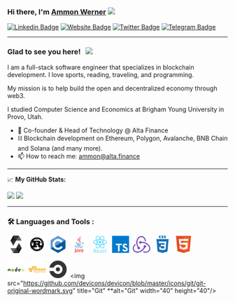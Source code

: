 ### Hi there, I'm <a href="https://gkassym.netlify.app" target="_blank">Ammon Werner</a> <img src="https://media.giphy.com/media/hvRJCLFzcasrR4ia7z/giphy.gif" width="25px">

[![Linkedin Badge](https://img.shields.io/badge/-LinkedIn-0e76a8?style=flat-square&logo=Linkedin&logoColor=white)](https://www.linkedin.com/in/ammon-werner/)
[![Website Badge](https://img.shields.io/badge/Website-3b5998?style=flat-square&logo=google-chrome&logoColor=white)](https://ammonwerner.com)
[![Twitter Badge](https://img.shields.io/badge/-Twitter-00acee?style=flat-square&logo=Twitter&logoColor=white)](https://twitter.com/0xSonOfMosiah)
[![Telegram Badge](https://img.shields.io/badge/-Telegram-0088cc?style=flat-square&logo=Telegram&logoColor=white)](https://t.me/SonOfMosiah)

---

### Glad to see you here! &nbsp; ![](https://visitor-badge.glitch.me/badge?page_id=ammonwerner1.visitor-badge)

I am a full-stack software engineer that specializes in blockchain development. I love sports, reading, traveling, and programming.

My mission is to help build the open and decentralized economy through web3.

I studied Computer Science and Economics at Brigham Young University in Provo, Utah.

- 🚀 Co-founder & Head of Technology @ Alta Finance
- ⛓ Blockchain development on Ethereum, Polygon, Avalanche, BNB Chain and Solana (and many more).
- 📫 How to reach me: ammon@alta.finance

---


📈 **My GitHub Stats:**
<p>
  <img height="180em" src="https://github-readme-stats.vercel.app/api?username=ammonwerner1&show_icons=true&hide_border=true&&count_private=true&include_all_commits=true" />
  <img height="180em" src="https://github-readme-stats.vercel.app/api/top-langs/?username=ammonwerner1&exclude_repo=KNN-Image-Classification&show_icons=true&hide_border=true&layout=compact&langs_count=8"/>
</p>

---

### :hammer_and_wrench: Languages and Tools :
<div>
  <img src="https://github.com/devicons/devicon/blob/master/icons/solidity/solidity-original.svg" title="Solidity" alt="Solidity" width="40" height="40"/>&nbsp;
  <img src="https://github.com/devicons/devicon/blob/master/icons/rust/rust-plain.svg" title="Rust" alt="Rust" width="40" height="40"/>&nbsp;
    <img src="https://github.com/devicons/devicon/blob/master/icons/c/c-original.svg" title="C" alt="C" width="40" height="40"/>&nbsp;
  <img src="https://github.com/devicons/devicon/blob/master/icons/java/java-original-wordmark.svg" title="Java" alt="Java" width="40" height="40"/>&nbsp;
  <img src="https://github.com/devicons/devicon/blob/master/icons/react/react-original-wordmark.svg" title="React" alt="React" width="40" height="40"/>&nbsp;
  <img src="https://github.com/devicons/devicon/blob/master/icons/typescript/typescript-original.svg" title="TypeScript" alt="TypeScript" width="40" height="40"/>&nbsp;
  <img src="https://github.com/devicons/devicon/blob/master/icons/redux/redux-original.svg" title="Redux" alt="Redux " width="40" height="40"/>&nbsp;
  <img src="https://github.com/devicons/devicon/blob/master/icons/css3/css3-plain-wordmark.svg"  title="CSS3" alt="CSS" width="40" height="40"/>&nbsp;
  <img src="https://github.com/devicons/devicon/blob/master/icons/html5/html5-original.svg" title="HTML5" alt="HTML" width="40" height="40"/>&nbsp;
  
  <img src="https://github.com/devicons/devicon/blob/master/icons/nodejs/nodejs-original-wordmark.svg" title="NodeJS" alt="NodeJS" width="40" height="40"/>&nbsp;
  <img src="https://github.com/devicons/devicon/blob/master/icons/amazonwebservices/amazonwebservices-plain-wordmark.svg" title="AWS" alt="AWS" width="40" height="40"/>&nbsp;
  <img src="https://github.com/devicons/devicon/blob/master/icons/circleci/circleci-plain.svg" title="CircleCI" alt="CircleCI" width="40" height="40"/>&nbsp;
  <img src="https://github.com/devicons/devicon/blob/master/icons/git/git-original-wordmark.svg" title="Git" **alt="Git" width="40" height="40"/>&nbsp;
</div>
